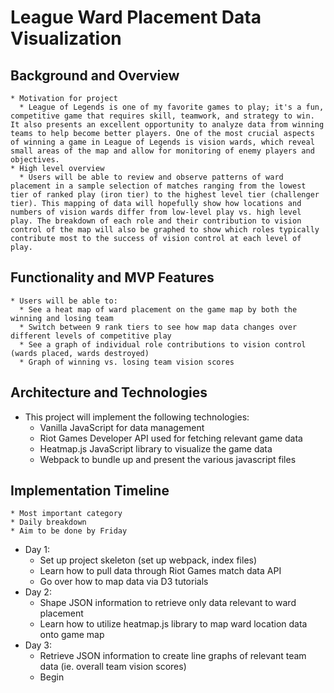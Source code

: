 # League Ward Placement Data Visualization

## Background and Overview
    * Motivation for project
      * League of Legends is one of my favorite games to play; it's a fun, competitive game that requires skill, teamwork, and strategy to win. It also presents an excellent opportunity to analyze data from winning teams to help become better players. One of the most crucial aspects of winning a game in League of Legends is vision wards, which reveal small areas of the map and allow for monitoring of enemy players and objectives. 
    * High level overview
      * Users will be able to review and observe patterns of ward placement in a sample selection of matches ranging from the lowest tier of ranked play (iron tier) to the highest level tier (challenger tier). This mapping of data will hopefully show how locations and numbers of vision wards differ from low-level play vs. high level play. The breakdown of each role and their contribution to vision control of the map will also be graphed to show which roles typically contribute most to the success of vision control at each level of play. 

## Functionality and MVP Features
    * Users will be able to:
      * See a heat map of ward placement on the game map by both the winning and losing team
      * Switch between 9 rank tiers to see how map data changes over different levels of competitive play
      * See a graph of individual role contributions to vision control (wards placed, wards destroyed)
      * Graph of winning vs. losing team vision scores

## Architecture and Technologies
  * This project will implement the following technologies:
    * Vanilla JavaScript for data management
    * Riot Games Developer API used for fetching relevant game data 
    * Heatmap.js JavaScript library to visualize the game data
    * Webpack to bundle up and present the various javascript files

## Implementation Timeline
    * Most important category
    * Daily breakdown
    * Aim to be done by Friday
  * Day 1:
    * Set up project skeleton (set up webpack, index files)
    * Learn how to pull data through Riot Games match data API
    * Go over how to map data via D3 tutorials
  * Day 2:
    * Shape JSON information to retrieve only data relevant to ward placement
    * Learn how to utilize heatmap.js library to map ward location data onto game map
  * Day 3:
    * Retrieve JSON information to create line graphs of relevant team data (ie. overall team vision scores)
    * Begin 